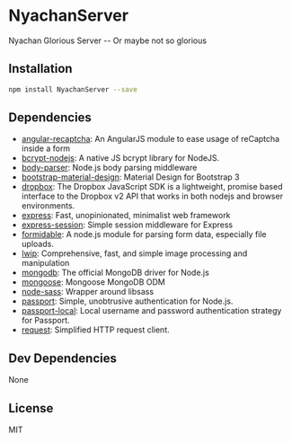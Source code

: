 # NyachanServer 

Nyachan Glorious Server -- Or maybe not so glorious

## Installation

```sh
npm install NyachanServer --save
```



## Dependencies

- [angular-recaptcha](https://github.com/vividcortex/angular-recaptcha): An AngularJS module to ease usage of reCaptcha inside a form
- [bcrypt-nodejs](https://github.com/shaneGirish/bcryptJS): A native JS bcrypt library for NodeJS.
- [body-parser](https://github.com/expressjs/body-parser): Node.js body parsing middleware
- [bootstrap-material-design](https://github.com/FezVrasta/bootstrap-material-design): Material Design for Bootstrap 3
- [dropbox](dropbox/dropbox-sdk-js/issues): The Dropbox JavaScript SDK is a lightweight, promise based interface to the Dropbox v2 API that works in both nodejs and browser environments.
- [express](https://github.com/expressjs/express): Fast, unopinionated, minimalist web framework
- [express-session](https://github.com/expressjs/session): Simple session middleware for Express
- [formidable](https://github.com/felixge/node-formidable): A node.js module for parsing form data, especially file uploads.
- [lwip](https://github.com/EyalAr/lwip): Comprehensive, fast, and simple image processing and manipulation
- [mongodb](https://github.com/mongodb/node-mongodb-native): The official MongoDB driver for Node.js
- [mongoose](https://github.com/Automattic/mongoose): Mongoose MongoDB ODM
- [node-sass](https://github.com/sass/node-sass): Wrapper around libsass
- [passport](https://github.com/jaredhanson/passport): Simple, unobtrusive authentication for Node.js.
- [passport-local](https://github.com/jaredhanson/passport-local): Local username and password authentication strategy for Passport.
- [request](https://github.com/request/request): Simplified HTTP request client.

## Dev Dependencies


None

## License

MIT
